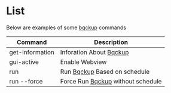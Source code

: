 # List

Below are examples of some [bqckup](https://bqckup.com) commands

| Command         | Description                       |
| --------------- | --------------------------------- |
| get-information | Inforation About [Bqckup](https://bqckup.com)           |
| gui-active      | Enable Webview                    |
| run             | Run [Bqckup](https://bqckup.com) Based on schedule      |
| run --force     | Force Run [Bqckup](https://bqckup.com) without schedule |
